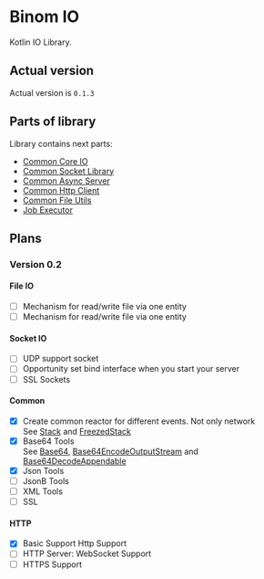 # Binom IO
Kotlin IO Library.<br>

## Actual version
Actual version is `0.1.3`

## Parts of library
Library contains next parts:<br>
* [Common Core IO](core/README.md)
* [Common Socket Library](socket/README.md)
* [Common Async Server](server/README.md)
* [Common Http Client](httpClient/README.md)
* [Common File Utils](file/README.md)
* [Job Executor](job/README.md)

## Plans
### Version 0.2
#### File IO
- [ ] Mechanism for read/write file via one entity
- [ ] Mechanism for read/write file via one entity

#### Socket IO
- [ ] UDP support socket
- [ ] Opportunity set bind interface when you start your server
- [ ] SSL Sockets

#### Common
- [x] Create common reactor for different events. Not only network<br>
See [Stack](core/src/commonMain/kotlin/pw/binom/Stack.kt) and [FreezedStack](core/src/commonMain/kotlin/pw/binom/FreezedStack.kt)
- [x] Base64 Tools<br>
See [Base64](core/src/commonMain/kotlin/pw/binom/Base64.kt), [Base64EncodeOutputStream](core/src/commonMain/kotlin/pw/binom/Base64EncodeOutputStream.kt) and [Base64DecodeAppendable](core/src/commonMain/kotlin/pw/binom/Base64DecodeAppendable.kt)
- [x] Json Tools
- [ ] JsonB Tools
- [ ] XML Tools
- [ ] SSL

#### HTTP
- [x] Basic Support Http Support
- [ ] HTTP Server: WebSocket Support
- [ ] HTTPS Support